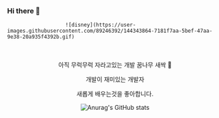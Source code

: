 ### Hi there 👋

                       ![disney](https://user-images.githubusercontent.com/89246392/144343864-7181f7aa-5bef-47aa-9e38-20a935f4392b.gif)


</br>
<div align="center">
</br>
아직 무럭무럭 자라고있는 개발 꿈나무 새싹 🌱</br>

개발이 재미있는 개발자</br>

새롭게 배우는것을 좋아합니다.</br>


![Anurag's GitHub stats](https://github-readme-stats.vercel.app/api?username=soyikimm&show_icons=true&theme=radical)
</div>
